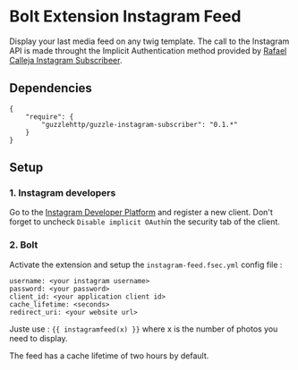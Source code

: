 Bolt Extension Instagram Feed
======================

Display your last media feed on any twig template.
The call to the Instagram API is made throught the Implicit Authentication method provided by [Rafael Calleja Instagram Subscribeer](https://github.com/rafaelcalleja/guzzle-instagram-subscriber).

## Dependencies

    {
        "require": {
            "guzzlehttp/guzzle-instagram-subscriber": "0.1.*"
        }
    }

## Setup

### 1. Instagram developers
Go to the [Instagram Developer Platform](https://instagram.com/developer/) and register a new client.
Don't forget to uncheck `Disable implicit OAuth`in the security tab of the client.

### 2. Bolt
Activate the extension and setup the `instagram-feed.fsec.yml` config file :

    username: <your instagram username>
    password: <your password>
    client_id: <your application client id>
    cache_lifetime: <seconds>
    redirect_uri: <your website url>

Juste use : `{{ instagramfeed(x) }}` where x is the number of photos you need to display.

The feed has a cache lifetime of two hours by default.
